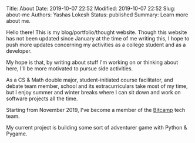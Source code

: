 Title: About
Date: 2019-10-07 22:52
Modified: 2019-10-07 22:52
Slug: about-me
Authors: Yashas Lokesh
Status: published
Summary: Learn more about me.

Hello there! This is my blog/portfolio/thought website. Though this website has
not been updated since January at the time of me writing this, I hope to
push more updates concerning my activities as a college student and as a developer.

My hope is that, by writing about stuff I'm working on or thinking about here, 
I'll be more motivated to pursue side activities. 

As a CS & Math double major, student-initiated course facilitator,
and debate team member, school and its extracurriculars take most of my time, 
but I enjoy summer and winter breaks where I can sit down and work on software
projects all the time. 

Starting from November 2019, I've become a member of the [Bitcamp](https://bit.camp/) tech team.

My current project is building some sort of adventurer game with Python & Pygame.